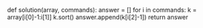def solution(array, commands):
    answer = []
    for i in commands:
        k = array[i[0]-1:i[1]]
        k.sort()
        answer.append(k[i[2]-1])
    return answer